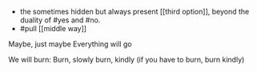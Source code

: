 - the sometimes hidden but always present [[third option]], beyond the duality of #yes and #no.
- #pull [[middle way]]

Maybe, just maybe
Everything will go

We will burn:
Burn, slowly
burn, kindly
(if you have to burn, burn kindly)
